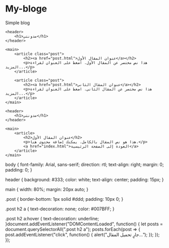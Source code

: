 # My-bloge
Simple blog 
<!DOCTYPE html>
<html lang="ar">
<head>
    <meta charset="UTF-8">
    <meta name="viewport" content="width=device-width, initial-scale=1.0">
    <title>مدونتي</title>
    <link rel="stylesheet" href="style.css">
</head>
<body>

    <header>
        <h1>مدونتي</h1>
    </header>

    <main>
        <article class="post">
            <h2><a href="post.html">عنوان المقال الأول</a></h2>
            <p>هذا نص مختصر عن المقال الأول. اضغط على العنوان لقراءة المزيد...</p>
        </article>

        <article class="post">
            <h2><a href="post.html">عنوان المقال الثاني</a></h2>
            <p>هذا نص مختصر عن المقال الثاني. اضغط على العنوان لقراءة المزيد...</p>
        </article>
    </main>

</body>
</html><!DOCTYPE html>
<html lang="ar">
<head>
    <meta charset="UTF-8">
    <meta name="viewport" content="width=device-width, initial-scale=1.0">
    <title>مقال - مدونتي</title>
    <link rel="stylesheet" href="style.css">
</head>
<body>

    <header>
        <h1>مدونتي</h1>
    </header>

    <main>
        <article>
            <h2>عنوان المقال الأول</h2>
            <p>هذا هو نص المقال بالكامل. يمكنك إضافة محتوى هنا.</p>
            <a href="index.html">العودة إلى الصفحة الرئيسية</a>
        </article>
    </main>

</body>
</html>body {
    font-family: Arial, sans-serif;
    direction: rtl;
    text-align: right;
    margin: 0;
    padding: 0;
}

header {
    background: #333;
    color: white;
    text-align: center;
    padding: 15px;
}

main {
    width: 80%;
    margin: 20px auto;
}

.post {
    border-bottom: 1px solid #ddd;
    padding: 10px 0;
}

.post h2 a {
    text-decoration: none;
    color: #007BFF;
}

.post h2 a:hover {
    text-decoration: underline;
}document.addEventListener("DOMContentLoaded", function() {
    let posts = document.querySelectorAll(".post h2 a");
    posts.forEach(post => {
        post.addEventListener("click", function() {
            alert("جارٍ تحميل المقال...");
        });
    });
});
